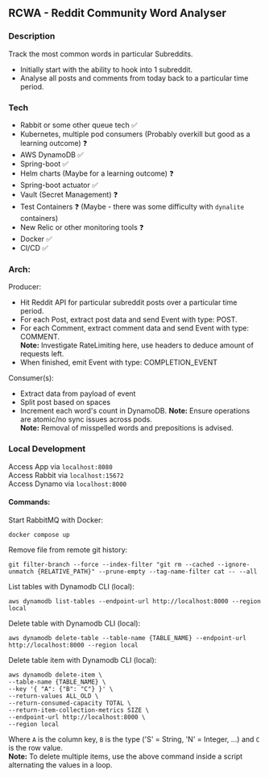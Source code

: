 ## RCWA - Reddit Community Word Analyser

### Description
Track the most common words in particular Subreddits.
 - Initially start with the ability to hook into 1 subreddit.
 - Analyse all posts and comments from today back to a particular time period.

### Tech
- Rabbit or some other queue tech ✅
- Kubernetes, multiple pod consumers (Probably overkill but good as a learning outcome) ❓
- AWS DynamoDB ✅ 
- Spring-boot ✅
- Helm charts (Maybe for a learning outcome) ❓
- Spring-boot actuator ✅
- Vault (Secret Management) ❓
- Test Containers ❓ (Maybe - there was some difficulty with `dynalite` containers)
- New Relic or other monitoring tools ❓
- Docker ✅
- CI/CD ✅

### Arch:

Producer:
- Hit Reddit API for particular subreddit posts over a particular time period.
- For each Post, extract post data and send Event with type: POST.
- For each Comment, extract comment data and send Event with type: COMMENT.  
**Note:** Investigate RateLimiting here, use headers to deduce amount of requests left.  
- When finished, emit Event with type: COMPLETION_EVENT

Consumer(s):
- Extract data from payload of event
- Split post based on spaces
- Increment each word's count in DynamoDB.
**Note:** Ensure operations are atomic/no sync issues across pods.  
**Note:** Removal of misspelled words and prepositions is advised.

### Local Development
Access App via `localhost:8080`  
Access Rabbit via `localhost:15672`  
Access Dynamo via `localhost:8000`  

#### Commands:

Start RabbitMQ with Docker:
```
docker compose up
```

Remove file from remote git history:
```
git filter-branch --force --index-filter "git rm --cached --ignore-unmatch {RELATIVE_PATH}" --prune-empty --tag-name-filter cat -- --all
```

List tables with Dynamodb CLI (local):
```
aws dynamodb list-tables --endpoint-url http://localhost:8000 --region local
```

Delete table with Dynamodb CLI (local):
```
aws dynamodb delete-table --table-name {TABLE_NAME} --endpoint-url http://localhost:8000 --region local
```

Delete table item with Dynamodb CLI (local):
```
aws dynamodb delete-item \ 
--table-name {TABLE_NAME} \
--key '{ "A": {"B": "C"} }' \
--return-values ALL_OLD \
--return-consumed-capacity TOTAL \
--return-item-collection-metrics SIZE \
--endpoint-url http://localhost:8000 \
--region local
```

Where `A` is the column key, `B` is the type ('S' = String, 'N' = Integer, ...) and `C` is the row value.  
**Note:** To delete multiple items, use the above command inside a script alternating the values in a loop. 